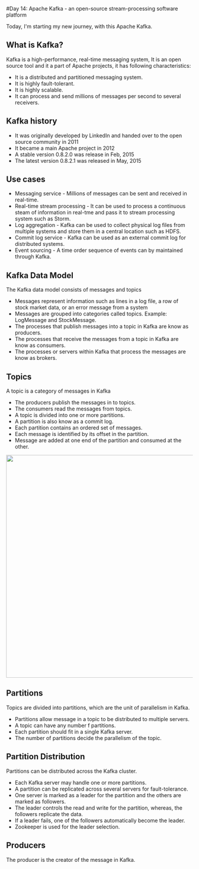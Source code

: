 #Day 14: Apache Kafka - an open-source stream-processing software platform

Today, I'm starting my new journey, with this Apache Kafka.

## What is Kafka?

Kafka is a high-performance, real-time messaging system, It is an open source tool and it a part of Apache projects, it has following characteristics:

- It is a distributed and partitioned messaging system.
- It is highly fault-tolerant.
- It is highly scalable.
- It can process and send millions of messages per second to several receivers.

## Kafka history

- It was originally developed by LinkedIn and handed over to the open source community in 2011
- It became a main Apache project in 2012
- A stable version 0.8.2.0 was release in Feb, 2015
- The latest version 0.8.2.1 was released in May, 2015

## Use cases

- Messaging service - Millions of messages can be sent and received in real-time.
- Real-time stream processing - It can be used to process a continuous steam of information in real-tme and pass it to stream processing system such as Storm.
- Log aggregation - Kafka can be used to collect physical log files from multiple systems and store them in a central location such as HDFS.
- Commit log service - Kafka can be used as an external commit log for distributed systems.
- Event sourcing - A time order sequence of events can by maintained through Kafka.

## Kafka Data Model

The Kafka data model consists of messages and topics

- Messages represent information such as lines in a log file, a row of stock market data, or an error message from a system
- Messages are grouped into categories called topics. Example: LogMessage and StockMessage.
- The processes that publish messages into a topic in Kafka are know as producers.
- The processes that receive the messages from a topic in Kafka are know as consumers.
- The processes or servers within Kafka that process the messages are know as brokers.

## Topics

A topic is a category of messages in Kafka

- The producers publish the messages in to topics.
- The consumers read the messages from topics.
- A topic is divided into one or more partitions.
- A partition is also know as a commit log.
- Each partition contains an ordered set of messages.
- Each message is identified by its offset in the partition.
- Message are added at one end of the partition and consumed at the other.

<img width="600" src="https://user-images.githubusercontent.com/3359299/46923759-b32a7080-cfea-11e8-854a-c5318633f2fd.PNG" />

## Partitions

Topics are divided into partitions, which are the unit of parallelism in Kafka.

- Partitions allow message in a topic to be distributed to multiple servers.
- A topic can have any number f partitions.
- Each partition should fit in a single Kafka server.
- The number of partitions decide the parallelism of the topic.

## Partition Distribution

Partitions can be distributed across the Kafka cluster.

- Each Kafka server may handle one or more partitions.
- A partition can be replicated across several servers for fault-tolerance.
- One server is marked as a leader for the partition and the others are marked as followers.
- The leader controls the read and write for the partition, whereas, the followers replicate the data.
- If a leader fails, one of the followers automatically become the leader.
- Zookeeper is used for the leader selection.

## Producers

The producer is the creator of the message in Kafka.
















 
